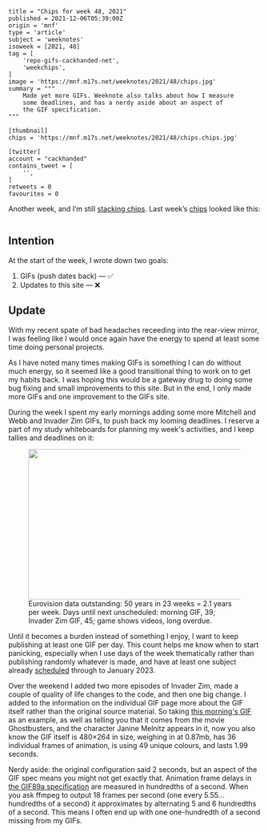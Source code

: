 ```
title = "Chips for week 48, 2021"
published = 2021-12-06T05:39:00Z
origin = 'mnf'
type = 'article'
subject = 'weeknotes'
isoweek = [2021, 48]
tag = [
    'repo-gifs-cackhanded-net',
    'weekchips',
]
image = 'https://mnf.m17s.net/weeknotes/2021/48/chips.jpg'
summary = """
    Made yet more GIFs. Weeknote also talks about how I measure
    some deadlines, and has a nerdy aside about an aspect of
    the GIF specification.
"""

[thumbnail]
chips = 'https://mnf.m17s.net/weeknotes/2021/48/chips.chips.jpg'

[twitter]
account = "cackhanded"
contains_tweet = [
    '',
]
retweets = 0
favourites = 0
```

Another week, and I’m still [stacking chips][chips]. Last week’s
[chips][markers] looked like this:

[chips]: /2020/06/19/my-week-in-poker-chips
[markers]: /2020/08/22/my-weekchips-markers

<p class='image'><img src='https://mnf.m17s.net/weeknotes/2021/48/chips.jpg' alt=''></p>

## Intention

At the start of the week, I wrote down two goals:

1. GIFs (push dates back) — ✅
1. Updates to this site — ❌


## Update

With my recent spate of bad headaches receeding into the rear-view mirror, I
was feeling like I would once again have the energy to spend at least some
time doing personal projects.

As I have noted many times making GIFs is something I can do without much
energy, so it seemed like a good transitional thing to work on to get my
habits back. I was hoping this would be a gateway drug to doing some bug
fixing and small improvements to this site. But in the end, I only made more
GIFs and one improvement to the GIFs site.

During the week I spent my early mornings adding some more Mitchell and
Webb and Invader Zim GIFs, to push back my looming deadlines. I reserve a
part of my study whiteboards for planning my week's activities, and I keep
tallies and deadlines on it:

<figure>
  <a href='https://mnf.m17s.net/weeknotes/2021/48/whiteboard.jpg'><img src='https://mnf.m17s.net/weeknotes/2021/48/whiteboard.480.jpg' 
    width='480' height='300' alt=''></a>
  <figcaption>
    Eurovision data outstanding: 50 years in 23 weeks = 2.1 years per week.
    Days until next unscheduled: morning GIF, 39; Invader Zim GIF, 45;
    game shows videos, long overdue.
  </figcaption>
</figure>

Until it becomes a burden instead of something I enjoy, I want to keep
publishing at least one GIF per day. This count helps me know when to start
panicking, especially when I use days of the week thematically rather than
publishing randomly whatever is made, and have at least one subject already
[scheduled][s] through to January 2023.

Over the weekend I added two more episodes of Invader Zim, made a couple of
quality of life changes to the code, and then one big change. I added to the
information on the individual GIF page more about the GIF itself rather than
the original source material. So taking [this morning's GIF][g] as an
example, as well as telling you that it comes from the movie Ghostbusters,
and the character Janine Melnitz appears in it, now you also know the GIF
itself is 480×264 in size, weighing in at 0.87mb, has 36 individual frames
of animation, is using 49 unique colours, and lasts 1.99 seconds.

Nerdy aside: the original configuration said 2 seconds, but an aspect of the
GIF spec means you might not get exactly that. Animation frame delays in
[the GIF89a specification][gif] are measured in hundredths of a second.
When you ask ffmpeg to output 18 frames per second (one every 5.55…
hundredths of a second) it approximates by alternating 5 and 6 hundredths
of a second. This means I often end up with one one-hundredth of a second
missing from my GIFs.


[s]: https://github.com/norm/gifs.cackhanded.net/blob/main/schedule.markdown
[i]: https://github.com/norm/gifs.cackhanded.net/commit/7d509f8810e91f929cbcdf2fbb1c8c3f267f2f71
[g]: https://gifs.cackhanded.net/ghostbusters/oh-really
[gif]: https://www.w3.org/Graphics/GIF/spec-gif89a.txt
